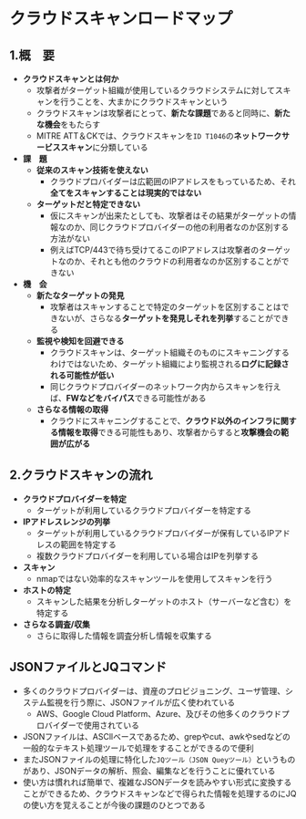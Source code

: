 # クラウドスキャンロードマップ
## 1.概　要
- **クラウドスキャンとは何か**
  - 攻撃者がターゲット組織が使用しているクラウドシステムに対してスキャンを行うことを、大まかにクラウドスキャンという
  - クラウドスキャンは攻撃者にとって、**新たな課題**であると同時に、**新たな機会**をもたらす
  - MITRE ATT＆CKでは、クラウドスキャンを`ID T1046`の**ネットワークサービススキャン**に分類している
- **課　題**
  - **従来のスキャン技術を使えない**
    - クラウドプロバイダーは広範囲のIPアドレスをもっているため、それ**全てをスキャンすることは現実的ではない**
  - **ターゲットだと特定できない**
    - 仮にスキャンが出来たとしても、攻撃者はその結果がターゲットの情報なのか、同じクラウドプロバイダーの他の利用者なのか区別する方法がない
    - 例えばTCP/443で待ち受けてるこのIPアドレスは攻撃者のターゲットなのか、それとも他のクラウドの利用者なのか区別することができない
- **機　会**
  - **新たなターゲットの発見** 
    - 攻撃者はスキャンすることで特定のターゲットを区別することはできないが、さらなる**ターゲットを発見しそれを列挙**することができる
  - **監視や検知を回避できる**
    - クラウドスキャンは、ターゲット組織そのものにスキャニングするわけではないため、ターゲット組織により監視される**ログに記録される可能性が低い**
    - 同じクラウドプロバイダーのネットワーク内からスキャンを行えば、**FWなどをバイパス**できる可能性がある
  - **さらなる情報の取得**
    - クラウドにスキャニングすることで、**クラウド以外のインフラに関する情報を取得**できる可能性もあり、攻撃者からすると**攻撃機会の範囲が広がる**
  
## 2.クラウドスキャンの流れ
- **クラウドプロバイダーを特定**
  - ターゲットが利用しているクラウドプロバイダーを特定する 
- **IPアドレスレンジの列挙**
  - ターゲットが利用しているクラウドプロバイダーが保有しているIPアドレスの範囲を特定する
  - 複数クラウドプロバイダーを利用している場合はIPを列挙する 
- **スキャン**
  - nmapではない効率的なスキャンツールを使用してスキャンを行う
- **ホストの特定**
  - スキャンした結果を分析しターゲットのホスト（サーバーなど含む）を特定する  
- **さらなる調査/収集**
  - さらに取得した情報を調査分析し情報を収集する 

## JSONファイルとJQコマンド
- 多くのクラウドプロバイダーは、資産のプロビジョニング、ユーザ管理、システム監視を行う際に、JSONファイルが広く使われている
  - AWS、Google Cloud Platform、Azure、及びその他多くのクラウドプロバイダーで使用されている
- JSONファイルは、ASCllベースであるため、grepやcut、awkやsedなどの一般的なテキスト処理ツールで処理をすることができるので便利
- またJSONファイルの処理に特化した`JQツール（JSON Queyツール）`というものがあり、JSONデータの解析、照会、編集などを行うことに優れている
- 使い方は慣れれば簡単で、複雑なJSONデータを読みやすい形式に変換することができるため、クラウドスキャンなどで得られた情報を処理するのにJQの使い方を覚えることが今後の課題のひとつである